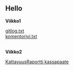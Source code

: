 ## Hello

**Viikko1**

[gitlog.txt](laskarit/viikko1/gitlog.txt) <br />
[komentorivi.txt](laskarit/viikko1/komentorivi.txt) <br />
<br />

**Viikko2**

[KattavuusRaportti kassapaate](https://github.com/TatuSorjonen/ot-harjoitustyo/blob/master/laskarit/viikko2/Screenshot%20from%202021-03-30%2017-24-50.png) <br />
